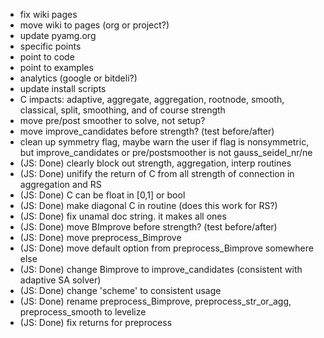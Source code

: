 - fix wiki pages
- move wiki to pages (org or project?)
- update pyamg.org
- specific points 
- point to code
- point to examples
- analytics (google or bitdeli?)
- update install scripts
- C impacts: adaptive, aggregate, aggregation, rootnode, smooth, classical, split, smoothing, and of course strength
- move pre/post smoother to solve, not setup?
- move improve_candidates before strength?  (test before/after)
- clean up symmetry flag, maybe warn the user if flag is nonsymmetric, but
  improve_candidates or pre/postsmoother is not gauss_seidel_nr/ne
- (JS: Done) clearly block out strength, aggregation, interp routines
- (JS: Done) unifify the return of C from all strength of connection in aggregation and RS
- (JS: Done) C can be float in [0,1] or bool
- (JS: Done) make diagonal C in routine (does this work for RS?)
- (JS: Done) fix unamal doc string.  it makes all ones
- (JS: Done) move BImprove before strength?  (test before/after)
- (JS: Done) move preprocess_Bimprove
- (JS: Done) move default option from preprocess_Bimprove somewhere else
- (JS: Done) change Bimprove to improve_candidates  (consistent with adaptive SA solver)
- (JS: Done) change 'scheme' to consistent usage
- (JS: Done) rename preprocess_Bimprove, preprocess_str_or_agg, preprocess_smooth to levelize
- (JS: Done) fix returns for preprocess
